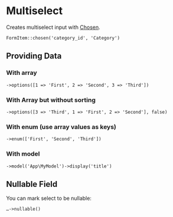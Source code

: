 # Multiselect

Creates multiselect input with <a href="https://harvesthq.github.io/chosen/" target="_blank">Chosen</a>.

	FormItem::chosen('category_id', 'Category')

## Providing Data

### With array

	->options([1 => 'First', 2 => 'Second', 3 => 'Third'])

### With Array but without sorting

	->options([3 => 'Third', 1 => 'First', 2 => 'Second'], false)   

### With enum (use array values as keys)

	->enum(['First', 'Second', 'Third'])

### With model

	->model('App\MyModel')->display('title')

## Nullable Field

You can mark select to be nullable:

	…->nullable()